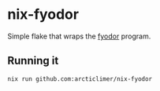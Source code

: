 # nix-fyodor

Simple flake that wraps the [fyodor](https://github.com/rc2dev/fyodor) program.

## Running it

```sh
nix run github.com:arcticlimer/nix-fyodor
```
